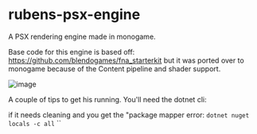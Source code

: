 # rubens-psx-engine
A PSX rendering engine made in monogame.

Base code for this engine is based off: https://github.com/blendogames/fna_starterkit
but it was ported over to monogame because of the Content pipeline and shader support.

![image](ps1_render.gif)


A couple of tips to get his running. You'll need the dotnet cli:


if it needs cleaning and you get the "package mapper error:
```dotnet nuget locals -c all```
``